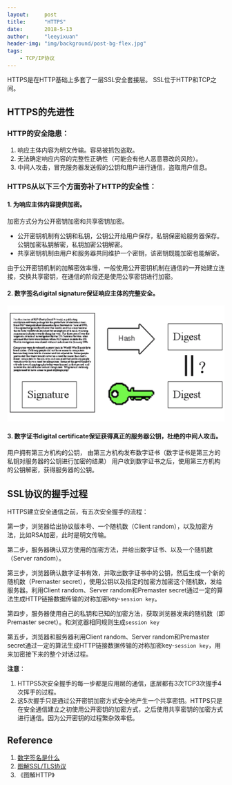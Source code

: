 ```yaml
---
layout:     post
title:      "HTTPS"
date:       2018-5-13
author:     "leeyixuan"
header-img: "img/background/post-bg-flex.jpg"
tags:
    - TCP/IP协议
---
```


HTTPS是在HTTP基础上多套了一层SSL安全套接层。
SSL位于HTTP和TCP之间。
## HTTPS的先进性
### HTTP的安全隐患：
1. 响应主体内容为明文传输。容易被抓包盗取。
2. 无法确定响应内容的完整性正确性（可能会有他人恶意篡改的风险）。
3. 中间人攻击，冒充服务器发送假的公钥和用户进行通信，盗取用户信息。


### HTTPS从以下三个方面弥补了HTTP的安全性：

#### 1. 为响应主体内容提供加密。
加密方式分为公开密钥加密和共享密钥加密。
- 公开密钥机制有公钥和私钥，公钥公开给用户保存，私钥保密給服务器保存。公钥加密私钥解密，私钥加密公钥解密。
- 共享密钥机制由用户和服务器共同维护一个密钥，该密钥既能加密也能解密。

由于公开密钥机制的加解密效率慢，一般使用公开密钥机制在通信的一开始建立连接，交换共享密钥，在通信的阶段还是使用公享密钥进行加密。

#### 2. **数字签名digital signature**保证响应主体的完整安全。

![](https://www.github.com/CoolRabbit520/photos/raw/master/小书匠/1532057336912.png)

#### 3. **数字证书digital certificate**保证获得真正的服务器公钥，杜绝的中间人攻击。
用户拥有第三方机构的公钥，
由第三方机构发布数字证书（数字证书是第三方的私钥对服务器的公钥进行加密的结果）
用户收到数字证书之后，使用第三方机构的公钥解密，获得服务器的公钥。



## SSL协议的握手过程
HTTPS建立安全通信之前，有五次安全握手的流程：

第一步，浏览器给出协议版本号、一个随机数（Client random），以及加密方法，比如RSA加密，此时是明文传输。

第二步，服务器确认双方使用的加密方法，并给出数字证书、以及一个随机数（Server random）。

第三步，浏览器确认数字证书有效，并取出数字证书中的公钥，然后生成一个新的随机数（Premaster secret），使用公钥以及指定的加密方加密这个随机数，发给服务器。利用Client random、Server random和Premaster secret通过一定的算法生成HTTP链接数据传输的对称加密key-`session key`。

第四步，服务器使用自己的私钥和已知的加密方法，获取浏览器发来的随机数（即Premaster secret）。和浏览器相同规则生成`session key`

第五步，浏览器和服务器利用Client random、Server random和Premaster secret通过一定的算法生成HTTP链接数据传输的对称加密key-`session key`，用来加密接下来的整个对话过程。


**注意**：
1. HTTPS5次安全握手的每一步都是应用层的通信，底层都有3次TCP3次握手4次挥手的过程。
2. 这5次握手只是通过公开密钥加密方式安全地产生一个共享密钥。HTTPS只是在安全通信建立之初使用公开密钥的加密方式，之后使用共享密钥的加密方式进行通信。因为公开密钥的过程繁杂效率低。



## Reference
1. [数字签名是什么](http://www.ruanyifeng.com/blog/2011/08/what_is_a_digital_signature.html)
2. [图解SSL/TLS协议](http://www.ruanyifeng.com/blog/2014/09/illustration-ssl.html)
3. 《图解HTTP》